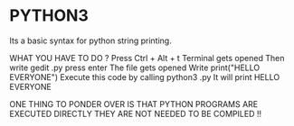 # PYTHON3
Its a basic syntax for python string printing.

WHAT YOU HAVE TO DO ?
Press Ctrl + Alt + t 
Terminal gets opened
Then write gedit <anyname>.py press enter
The file gets opened
Write print("HELLO EVERYONE")
Execute this code by calling python3  <your file name>.py
It will print HELLO EVERYONE 

ONE THING TO PONDER OVER IS THAT PYTHON PROGRAMS ARE EXECUTED DIRECTLY THEY ARE NOT NEEDED TO BE COMPILED !! 
